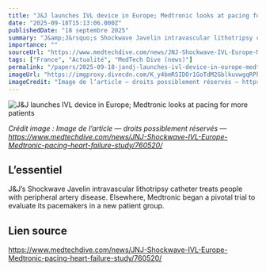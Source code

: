 ```yaml
---
title: "J&J launches IVL device in Europe; Medtronic looks at pacing for more patients"
date: "2025-09-18T15:13:06.000Z"
publishedDate: "18 septembre 2025"
summary: "J&amp;J&rsquo;s Shockwave Javelin intravascular lithotripsy catheter treats people with peripheral artery disease. Elsewhere, Medtronic began a pivotal trial to evaluate its pacemakers in a new patient group."
importance: ""
sourceUrl: "https://www.medtechdive.com/news/JNJ-Shockwave-IVL-Europe-Medtronic-pacing-heart-failure-study/760520/"
tags: ["France", "Actualité", "MedTech Dive (news)"]
permalink: "/papers/2025-09-18-jandj-launches-ivl-device-in-europe-medtronic-looks-at-pacing-for-more-patients"
imageUrl: "https://imgproxy.divecdn.com/K_y4bmRSIDOr1GoTdM2GblkuvwgqRPkN28aArH2WcEI/g:ce/rs:fit:770:435/Z3M6Ly9kaXZlc2l0ZS1zdG9yYWdlL2RpdmVpbWFnZS85MzMxNjUxLWZhY3Rvcnktc2hvdC5qcGc=.webp"
imageCredit: "Image de l’article — droits possiblement réservés — https://www.medtechdive.com/news/JNJ-Shockwave-IVL-Europe-Medtronic-pacing-heart-failure-study/760520/"
---
```


![J&J launches IVL device in Europe; Medtronic looks at pacing for more patients](https://imgproxy.divecdn.com/K_y4bmRSIDOr1GoTdM2GblkuvwgqRPkN28aArH2WcEI/g:ce/rs:fit:770:435/Z3M6Ly9kaXZlc2l0ZS1zdG9yYWdlL2RpdmVpbWFnZS85MzMxNjUxLWZhY3Rvcnktc2hvdC5qcGc=.webp)

*Crédit image : Image de l’article — droits possiblement réservés — https://www.medtechdive.com/news/JNJ-Shockwave-IVL-Europe-Medtronic-pacing-heart-failure-study/760520/*

## L’essentiel

J&amp;J&rsquo;s Shockwave Javelin intravascular lithotripsy catheter treats people with peripheral artery disease. Elsewhere, Medtronic began a pivotal trial to evaluate its pacemakers in a new patient group.

## Lien source

https://www.medtechdive.com/news/JNJ-Shockwave-IVL-Europe-Medtronic-pacing-heart-failure-study/760520/
